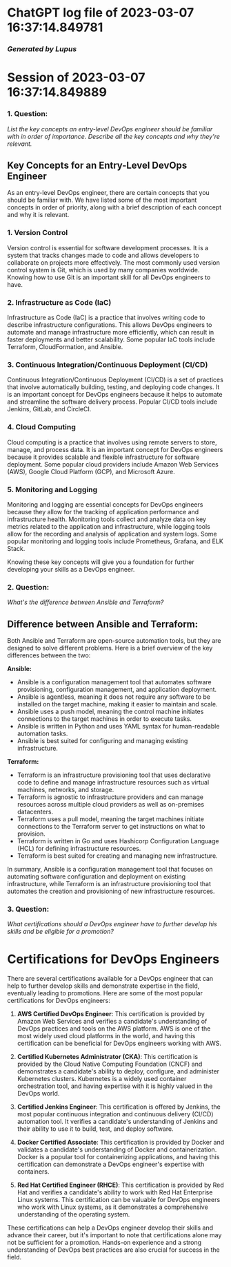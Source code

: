 # ChatGPT log file of 2023-03-07 16:37:14.849781
### *Generated by Lupus*
# Session of 2023-03-07 16:37:14.849889
    
### 1. Question:  
*List the key concepts an entry-level DevOps engineer should be familiar with in order of importance. Describe all the key concepts and why they're relevant.*  
## Key Concepts for an Entry-Level DevOps Engineer

As an entry-level DevOps engineer, there are certain concepts that you should be familiar with. We have listed some of the most important concepts in order of priority, along with a brief description of each concept and why it is relevant.

### 1. Version Control

Version control is essential for software development processes. It is a system that tracks changes made to code and allows developers to collaborate on projects more effectively. The most commonly used version control system is Git, which is used by many companies worldwide. Knowing how to use Git is an important skill for all DevOps engineers to have.

### 2. Infrastructure as Code (IaC)

Infrastructure as Code (IaC) is a practice that involves writing code to describe infrastructure configurations. This allows DevOps engineers to automate and manage infrastructure more efficiently, which can result in faster deployments and better scalability. Some popular IaC tools include Terraform, CloudFormation, and Ansible.

### 3. Continuous Integration/Continuous Deployment (CI/CD)

Continuous Integration/Continuous Deployment (CI/CD) is a set of practices that involve automatically building, testing, and deploying code changes. It is an important concept for DevOps engineers because it helps to automate and streamline the software delivery process. Popular CI/CD tools include Jenkins, GitLab, and CircleCI.

### 4. Cloud Computing

Cloud computing is a practice that involves using remote servers to store, manage, and process data. It is an important concept for DevOps engineers because it provides scalable and flexible infrastructure for software deployment. Some popular cloud providers include Amazon Web Services (AWS), Google Cloud Platform (GCP), and Microsoft Azure.

### 5. Monitoring and Logging

Monitoring and logging are essential concepts for DevOps engineers because they allow for the tracking of application performance and infrastructure health. Monitoring tools collect and analyze data on key metrics related to the application and infrastructure, while logging tools allow for the recording and analysis of application and system logs. Some popular monitoring and logging tools include Prometheus, Grafana, and ELK Stack.

Knowing these key concepts will give you a foundation for further developing your skills as a DevOps engineer.  
### 2. Question:  
*What's the difference between Ansible and Terraform?*  
## Difference between Ansible and Terraform:

Both Ansible and Terraform are open-source automation tools, but they are designed to solve different problems. Here is a brief overview of the key differences between the two:

**Ansible:**

- Ansible is a configuration management tool that automates software provisioning, configuration management, and application deployment.
- Ansible is agentless, meaning it does not require any software to be installed on the target machine, making it easier to maintain and scale.
- Ansible uses a push model, meaning the control machine initiates connections to the target machines in order to execute tasks.
- Ansible is written in Python and uses YAML syntax for human-readable automation tasks.
- Ansible is best suited for configuring and managing existing infrastructure.

**Terraform:**

- Terraform is an infrastructure provisioning tool that uses declarative code to define and manage infrastructure resources such as virtual machines, networks, and storage.
- Terraform is agnostic to infrastructure providers and can manage resources across multiple cloud providers as well as on-premises datacenters.
- Terraform uses a pull model, meaning the target machines initiate connections to the Terraform server to get instructions on what to provision.
- Terraform is written in Go and uses Hashicorp Configuration Language (HCL) for defining infrastructure resources.
- Terraform is best suited for creating and managing new infrastructure.

In summary, Ansible is a configuration management tool that focuses on automating software configuration and deployment on existing infrastructure, while Terraform is an infrastructure provisioning tool that automates the creation and provisioning of new infrastructure resources.  
### 3. Question:  
*What certifications should a DevOps engineer have to further develop his skills and be eligible for a promotion?*  
# Certifications for DevOps Engineers

There are several certifications available for a DevOps engineer that can help to further develop skills and demonstrate expertise in the field, eventually leading to promotions. Here are some of the most popular certifications for DevOps engineers:

1. **AWS Certified DevOps Engineer**: This certification is provided by Amazon Web Services and verifies a candidate's understanding of DevOps practices and tools on the AWS platform. AWS is one of the most widely used cloud platforms in the world, and having this certification can be beneficial for DevOps engineers working with AWS.

2. **Certified Kubernetes Administrator (CKA)**: This certification is provided by the Cloud Native Computing Foundation (CNCF) and demonstrates a candidate's ability to deploy, configure, and administer Kubernetes clusters. Kubernetes is a widely used container orchestration tool, and having expertise with it is highly valued in the DevOps world.

3. **Certified Jenkins Engineer**: This certification is offered by Jenkins, the most popular continuous integration and continuous delivery (CI/CD) automation tool. It verifies a candidate's understanding of Jenkins and their ability to use it to build, test, and deploy software.

4. **Docker Certified Associate**: This certification is provided by Docker and validates a candidate's understanding of Docker and containerization. Docker is a popular tool for containerizing applications, and having this certification can demonstrate a DevOps engineer's expertise with containers.

5. **Red Hat Certified Engineer (RHCE)**: This certification is provided by Red Hat and verifies a candidate's ability to work with Red Hat Enterprise Linux systems. This certification can be valuable for DevOps engineers who work with Linux systems, as it demonstrates a comprehensive understanding of the operating system.

These certifications can help a DevOps engineer develop their skills and advance their career, but it's important to note that certifications alone may not be sufficient for a promotion. Hands-on experience and a strong understanding of DevOps best practices are also crucial for success in the field.